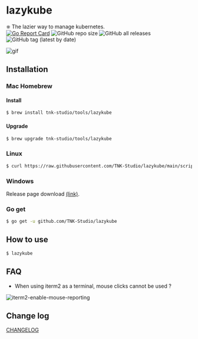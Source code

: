 # lazykube
⎈ The lazier way to manage kubernetes.  
[![Go Report Card](https://goreportcard.com/badge/github.com/TNK-Studio/lazykube)](https://goreportcard.com/report/github.com/TNK-Studio/lazykube) ![GitHub repo size](https://img.shields.io/github/repo-size/TNK-Studio/lazykube) ![GitHub all releases](https://img.shields.io/github/downloads/TNK-Studio/lazykube/total) ![GitHub tag (latest by date)](https://img.shields.io/github/v/tag/TNK-Studio/lazykube)  

![gif](./docs/lazykube.gif)

## Installation

### Mac Homebrew

#### Install

```bash
$ brew install tnk-studio/tools/lazykube
```
#### Upgrade

```bash
$ brew upgrade tnk-studio/tools/lazykube
```

### Linux

```bash
$ curl https://raw.githubusercontent.com/TNK-Studio/lazykube/main/scripts/install_update_linux.sh | bash
```

### Windows

Release page download [(link)](https://github.com/TNK-Studio/lazykube/releases/latest).

### Go get

```bash
$ go get -u github.com/TNK-Studio/lazykube
```

## How to use

```bash
$ lazykube
```

## FAQ

* When using iterm2 as a terminal, mouse clicks cannot be used ?

![iterm2-enable-mouse-reporting](./docs/iterm2-enable-mouse-reporting.png)

## Change log

[CHANGELOG](CHANGELOG.md)